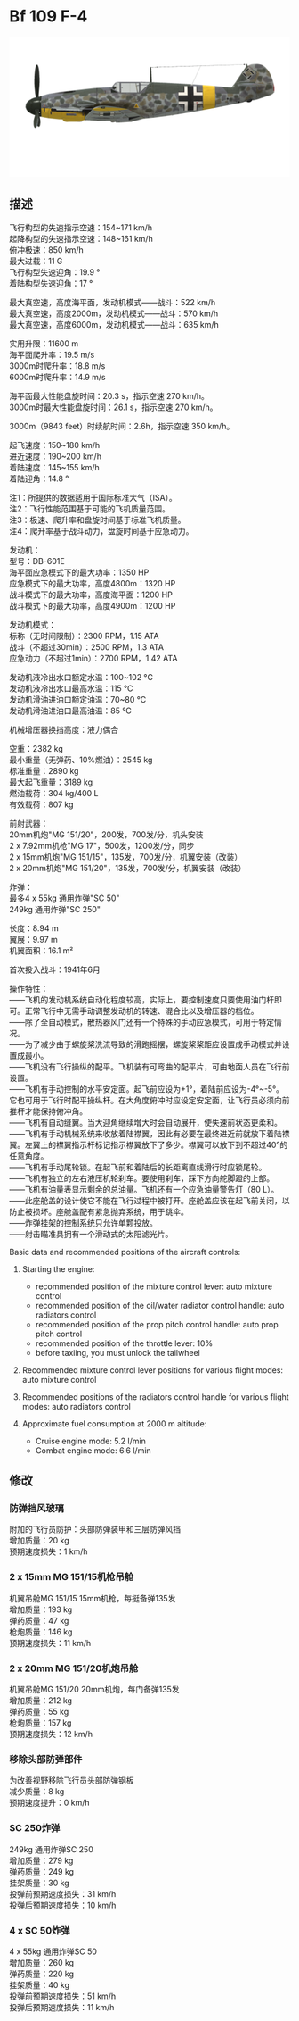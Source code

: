 # Bf 109 F-4  
  
![bf109f4](../images/bf109f4.png)  
  
## 描述  
  
飞行构型的失速指示空速：154~171 km/h  
起降构型的失速指示空速：148~161 km/h  
俯冲极速：850 km/h  
最大过载：11 G  
飞行构型失速迎角：19.9 °  
着陆构型失速迎角：17 °  
  
最大真空速，高度海平面，发动机模式——战斗：522 km/h  
最大真空速，高度2000m，发动机模式——战斗：570 km/h  
最大真空速，高度6000m，发动机模式——战斗：635 km/h  
  
实用升限：11600 m  
海平面爬升率：19.5 m/s  
3000m时爬升率：18.8 m/s  
6000m时爬升率：14.9 m/s  
  
海平面最大性能盘旋时间：20.3 s，指示空速 270 km/h。  
3000m时最大性能盘旋时间：26.1 s，指示空速 270 km/h。  
  
3000m（9843 feet）时续航时间：2.6h，指示空速 350 km/h。  
  
起飞速度：150~180 km/h  
进近速度：190~200 km/h  
着陆速度：145~155 km/h  
着陆迎角：14.8 °  
  
注1：所提供的数据适用于国际标准大气（ISA）。  
注2：飞行性能范围基于可能的飞机质量范围。  
注3：极速、爬升率和盘旋时间基于标准飞机质量。  
注4：爬升率基于战斗动力，盘旋时间基于应急动力。  
  
发动机：  
型号：DB-601E  
海平面应急模式下的最大功率：1350 HP  
应急模式下的最大功率，高度4800m：1320 HP  
战斗模式下的最大功率，高度海平面：1200 HP  
战斗模式下的最大功率，高度4900m：1200 HP  
  
发动机模式：  
标称（无时间限制）：2300 RPM，1.15 ATA  
战斗（不超过30min）：2500 RPM，1.3 ATA  
应急动力（不超过1min）：2700 RPM，1.42 ATA  
  
发动机液冷出水口额定水温：100~102 °C  
发动机液冷出水口最高水温：115 °C  
发动机滑油进油口额定油温：70~80 °C  
发动机滑油进油口最高油温：85 °C  
  
机械增压器换挡高度：液力偶合   
  
空重：2382 kg  
最小重量（无弹药、10%燃油）：2545 kg  
标准重量：2890 kg  
最大起飞重量：3189 kg  
燃油载荷：304 kg/400 L  
有效载荷：807 kg  
  
前射武器：  
20mm机炮"MG 151/20"，200发，700发/分，机头安装  
2 x 7.92mm机枪"MG 17"，500发，1200发/分，同步  
2 x 15mm机炮"MG 151/15"，135发，700发/分，机翼安装（改装）  
2 x 20mm机炮"MG 151/20"，135发，700发/分，机翼安装（改装）  
  
炸弹：  
最多4 x 55kg 通用炸弹"SC 50"  
249kg 通用炸弹"SC 250"  
  
长度：8.94 m  
翼展：9.97 m  
机翼面积：16.1 m²  
  
首次投入战斗：1941年6月  
  
操作特性：  
——飞机的发动机系统自动化程度较高，实际上，要控制速度只要使用油门杆即可。正常飞行中无需手动调整发动机的转速、混合比以及增压器的档位。  
——除了全自动模式，散热器风门还有一个特殊的手动应急模式，可用于特定情况。  
——为了减少由于螺旋桨洗流导致的滑跑摇摆，螺旋桨桨距应设置成手动模式并设置成最小。  
——飞机没有飞行操纵的配平。飞机装有可弯曲的配平片，可由地面人员在飞行前设置。  
——飞机有手动控制的水平安定面。起飞前应设为+1°，着陆前应设为-4°~-5°。它也可用于飞行时配平操纵杆。在大角度俯冲时应设定安定面，让飞行员必须向前推杆才能保持俯冲角。  
——飞机有自动缝翼。当大迎角继续增大时会自动展开，使失速前状态更柔和。  
——飞机有手动机械系统来收放着陆襟翼，因此有必要在最终进近前就放下着陆襟翼。左翼上的襟翼指示杆标记指示襟翼放下了多少。襟翼可以放下到不超过40°的任意角度。  
——飞机有手动尾轮锁。在起飞前和着陆后的长距离直线滑行时应锁尾轮。  
——飞机有独立的左右液压机轮刹车。要使用刹车，踩下方向舵脚蹬的上部。  
——飞机有油量表显示剩余的总油量。飞机还有一个应急油量警告灯（80 L）。  
——此座舱盖的设计使它不能在飞行过程中被打开。座舱盖应该在起飞前关闭，以防止被损坏。座舱盖配有紧急抛弃系统，用于跳伞。  
——炸弹挂架的控制系统只允许单颗投放。  
——射击瞄准具拥有一个滑动式的太阳滤光片。  
  
Basic data and recommended positions of the aircraft controls:  
1. Starting the engine:  
	- recommended position of the mixture control lever: auto mixture control  
	- recommended position of the oil/water radiator control handle: auto radiators control  
	- recommended position of the prop pitch control handle: auto prop pitch control  
	- recommended position of the throttle lever: 10%  
	- before taxiing, you must unlock the tailwheel  
  
2. Recommended mixture control lever positions for various flight modes: auto mixture control  
  
3. Recommended positions of the radiators control handle for various flight modes: auto radiators control  
  
4. Approximate fuel consumption at 2000 m altitude:  
	- Cruise engine mode: 5.2 l/min  
	- Combat engine mode: 6.6 l/min  
  
## 修改  
  
  
### 防弹挡风玻璃  
  
附加的飞行员防护：头部防弹装甲和三层防弹风挡  
增加质量：20 kg  
预期速度损失：1 km/h  
  
### 2 x 15mm MG 151/15机枪吊舱  
  
机翼吊舱MG 151/15 15mm机枪，每挺备弹135发  
增加质量：193 kg  
弹药质量：47 kg  
枪炮质量：146 kg  
预期速度损失：11 km/h  
  
### 2 x 20mm MG 151/20机炮吊舱  
  
机翼吊舱MG 151/20 20mm机炮，每门备弹135发  
增加质量：212 kg  
弹药质量：55 kg  
枪炮质量：157 kg  
预期速度损失：12 km/h  
  
### 移除头部防弹部件  
  
为改善视野移除飞行员头部防弹钢板  
减少质量：8 kg  
预期速度提升：0 km/h  
  
### SC 250炸弹  
  
249kg 通用炸弹SC 250  
增加质量：279 kg  
弹药质量：249 kg  
挂架质量：30 kg  
投弹前预期速度损失：31 km/h  
投弹后预期速度损失：10 km/h  
  
### 4 x SC 50炸弹  
  
4 x 55kg 通用炸弹SC 50  
增加质量：260 kg  
弹药质量：220 kg  
挂架质量：40 kg  
投弹前预期速度损失：51 km/h  
投弹后预期速度损失：11 km/h  